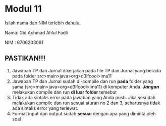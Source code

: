 # Modul 11

Isilah nama dan NIM terlebih dahulu.

Nama: Gid Achmad Ahlul Fadli

NIM : 6706203061

## PASTIKAN!!!

1. Jawaban TP dan Jurnal dikerjakan pada file TP dan Jurnal yang berada pada folder src>main>java>org>d3ifcool>ima11
2. Jawaban TP dan Jurnal sudah di-compile dan run **pada** folder yang sama (src>main>java>org>d3ifcool>ima11) di komputer Anda. ***Jangan*** melakukan compile dan run **di luar folder** tersebut
3. Tidak ada sintaks error pada jawaban yang Anda push. Jika sesudah melakukan compile dan run sesuai aturan no 2 dan 3, seharusnya tidak ada sintaks error yang terlewat.
4. Format input dan output sudah **sesuai** dengan apa yang diminta oleh soal
